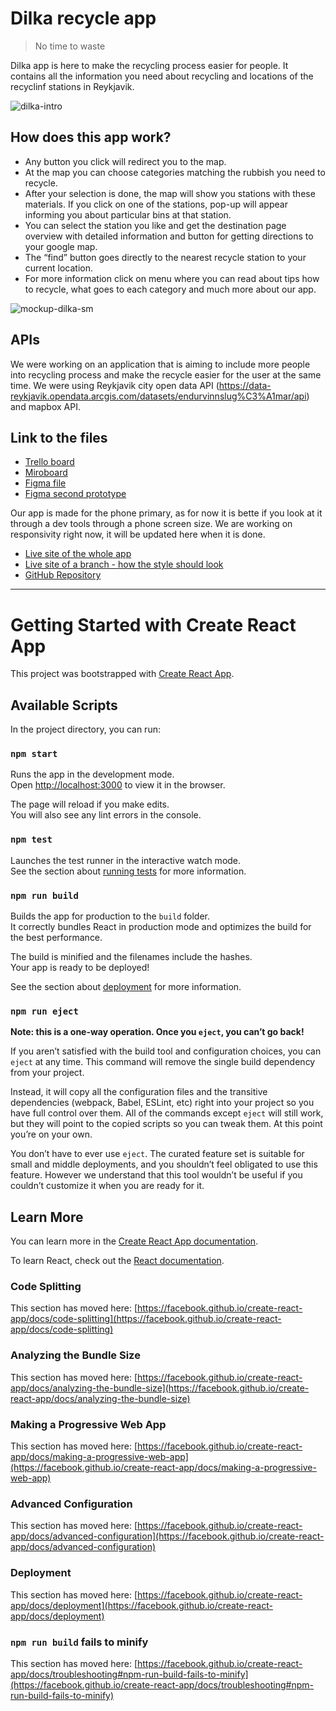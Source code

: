 # Dilka recycle app

> No time to waste

Dilka app is here to make the recycling process easier for people. It contains all the information you need about recycling and locations of the recyclinf stations in Reykjavik.

![dilka-intro](https://user-images.githubusercontent.com/80709364/145803417-1d45632a-4c38-406b-8abf-6956ef655ed8.png)

## How does this app work?

- Any button you click will redirect you to the map.
- At the map you can choose categories matching the rubbish you need to recycle.
- After your selection is done, the map will show you stations with these materials. If you click on one of the stations, pop-up will appear informing you about particular bins at that station.
- You can select the station you like and get the destination page overview with detailed information and button for getting directions to your google map.
- The “find” button goes directly to the nearest recycle station to your current location.
- For more information click on menu where you can read about tips how to recycle, what goes to each category and much more about our app.

![mockup-dilka-sm](https://user-images.githubusercontent.com/80709364/145803971-a975242a-8029-408c-9f7b-69047a56a7d2.png)

## APIs

We were working on an application that is aiming to include more people into recycling process and make the recycle easier for the user at the same time. We were using Reykjavik city open data API (https://data-reykjavik.opendata.arcgis.com/datasets/endurvinnslug%C3%A1mar/api) and mapbox API.

## Link to the files

- [Trello board](https://trello.com/b/8Usnq9Vx/group-3-module)
- [Miroboard](https://miro.com/app/board/o9J_ljIvRjw=/?invite_link_id=312987086755)
- [Figma file](https://www.figma.com/file/gE52KkBcGDAnXKbwWJK02D/Recycle-app?node-id=286%3A5147)
- [Figma second prototype](https://www.figma.com/proto/gE52KkBcGDAnXKbwWJK02D/Recycle-app?node-id=440%3A2115&scaling=scale-down&page-id=286%3A5147&starting-point-node-id=440%3A2115&show-proto-sidebar=1)

Our app is made for the phone primary, as for now it is bette if you look at it through a dev tools through a phone screen size. We are working on responsivity right now, it will be updated here when it is done.

- [Live site of the whole app](https://dilka-recycle-app.netlify.app/)
- [Live site of a branch - how the style should look](https://dilka-styled-part.netlify.app/)
- [GitHub Repository](https://github.com/liadensam/wasty-recycle-app)

---

# Getting Started with Create React App

This project was bootstrapped with [Create React App](https://github.com/facebook/create-react-app).

## Available Scripts

In the project directory, you can run:

### `npm start`

Runs the app in the development mode.\
Open [http://localhost:3000](http://localhost:3000) to view it in the browser.

The page will reload if you make edits.\
You will also see any lint errors in the console.

### `npm test`

Launches the test runner in the interactive watch mode.\
See the section about [running tests](https://facebook.github.io/create-react-app/docs/running-tests) for more information.

### `npm run build`

Builds the app for production to the `build` folder.\
It correctly bundles React in production mode and optimizes the build for the best performance.

The build is minified and the filenames include the hashes.\
Your app is ready to be deployed!

See the section about [deployment](https://facebook.github.io/create-react-app/docs/deployment) for more information.

### `npm run eject`

**Note: this is a one-way operation. Once you `eject`, you can’t go back!**

If you aren’t satisfied with the build tool and configuration choices, you can `eject` at any time. This command will remove the single build dependency from your project.

Instead, it will copy all the configuration files and the transitive dependencies (webpack, Babel, ESLint, etc) right into your project so you have full control over them. All of the commands except `eject` will still work, but they will point to the copied scripts so you can tweak them. At this point you’re on your own.

You don’t have to ever use `eject`. The curated feature set is suitable for small and middle deployments, and you shouldn’t feel obligated to use this feature. However we understand that this tool wouldn’t be useful if you couldn’t customize it when you are ready for it.

## Learn More

You can learn more in the [Create React App documentation](https://facebook.github.io/create-react-app/docs/getting-started).

To learn React, check out the [React documentation](https://reactjs.org/).

### Code Splitting

This section has moved here: [https://facebook.github.io/create-react-app/docs/code-splitting](https://facebook.github.io/create-react-app/docs/code-splitting)

### Analyzing the Bundle Size

This section has moved here: [https://facebook.github.io/create-react-app/docs/analyzing-the-bundle-size](https://facebook.github.io/create-react-app/docs/analyzing-the-bundle-size)

### Making a Progressive Web App

This section has moved here: [https://facebook.github.io/create-react-app/docs/making-a-progressive-web-app](https://facebook.github.io/create-react-app/docs/making-a-progressive-web-app)

### Advanced Configuration

This section has moved here: [https://facebook.github.io/create-react-app/docs/advanced-configuration](https://facebook.github.io/create-react-app/docs/advanced-configuration)

### Deployment

This section has moved here: [https://facebook.github.io/create-react-app/docs/deployment](https://facebook.github.io/create-react-app/docs/deployment)

### `npm run build` fails to minify

This section has moved here: [https://facebook.github.io/create-react-app/docs/troubleshooting#npm-run-build-fails-to-minify](https://facebook.github.io/create-react-app/docs/troubleshooting#npm-run-build-fails-to-minify)
